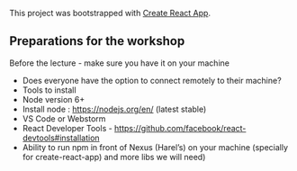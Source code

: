 This project was bootstrapped with [Create React App](https://github.com/facebook/create-react-app).

## Preparations for the workshop
Before the lecture - make sure you have it on your machine
- Does everyone have the option to connect remotely to their machine?
- Tools to install
- Node version 6+
- Install node : https://nodejs.org/en/ (latest stable)
- VS Code or Webstorm
- React Developer Tools - https://github.com/facebook/react-devtools#installation
- Ability to run npm in front of Nexus (Harel’s) on your machine (specially for create-react-app) and more libs we will need)
